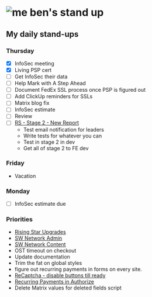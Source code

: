 # ![me](https://avatars2.githubusercontent.com/u/5232044?s=50&v=4) ben's stand up

## My daily stand-ups

### Thursday

- [X] InfoSec meeting
- [X] Living PSP cert
- [ ] Get InfoSec their data
- [ ] Help Mark with A Step Ahead
- [ ] Document FedEx SSL process once PSP is figured out
- [ ] Add ClickUp reminders for SSLs
- [ ] Matrix blog fix
- [ ] InfoSec estimate
- [ ] Review
- [ ] [RS - Stage 2 - New Report](https://app.clickup.com/8537154/v/l/li/63072272?pr=12760709)  
    - Test email notification for leaders
    - Write tests for whatever you can 
    - Test in stage 2 in dev
    - Get all of stage 2 to FE dev

### Friday

- Vacation

### Monday

- [ ] InfoSec estimate due

### Priorities 
    
- [Rising Star Upgrades](https://app.clickup.com/8537154/v/l/f/27554943?pr=12707202)
- [SW Network Admin](https://app.clickup.com/8537154/v/l/li/54890360?pr=12760709)
- [SW Network Content](https://app.clickup.com/8537154/v/l/li/54892353?pr=12760709)
- OST timeout on checkout
- Update documentation
- Trim the fat on global styles
- figure out recurring payments in forms on every site.
- [ReCaptcha - disable buttons till ready](https://projects.madebyspeak.com/#/tasks/17598281)
- [Recurring Payments in Authorize](https://projects.madebyspeak.com/#/tasks/16411534)
- Delete Matrix values for deleted fields script
